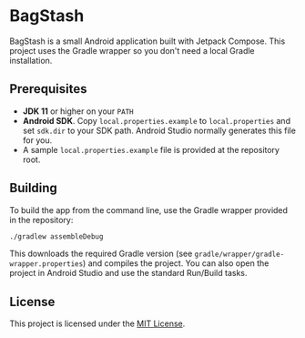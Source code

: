 # BagStash

BagStash is a small Android application built with Jetpack Compose. This project uses the Gradle wrapper so you don't need a local Gradle installation.

## Prerequisites

- **JDK 11** or higher on your `PATH`
- **Android SDK**. Copy `local.properties.example` to `local.properties` and set `sdk.dir` to your SDK path. Android Studio normally generates this file for you.
- A sample `local.properties.example` file is provided at the repository root.

## Building

To build the app from the command line, use the Gradle wrapper provided in the repository:

```bash
./gradlew assembleDebug
```

This downloads the required Gradle version (see `gradle/wrapper/gradle-wrapper.properties`) and compiles the project. You can also open the project in Android Studio and use the standard Run/Build tasks.


## License

This project is licensed under the [MIT License](LICENSE).

